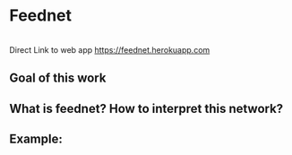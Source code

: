 # Feednet
<br> Direct Link to web app https://feednet.herokuapp.com
## Goal of this work
## What is feednet? How to interpret this network?
## Example:
